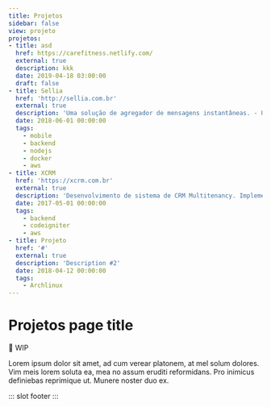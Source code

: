 ```yaml
--- 
title: Projetos
sidebar: false
view: projeto
projetos:
- title: asd
  href: https://carefitness.netlify.com/
  external: true
  description: kkk
  date: 2019-04-18 03:00:00
  draft: false
- title: Sellia
  href: 'http://sellia.com.br'
  external: true
  description: 'Uma solução de agregador de mensagens instantâneas. - Um aplicativo que traz todos juntos. Ele permite que você se conecte a todas as plataformas de mensagens, incluindo o Facebook Messenger, WhatsApp e Instagram.'
  date: 2018-06-01 00:00:00
  tags:
    - mobile
    - backend
    - nodejs
    - docker
    - aws
- title: XCRM
  href: 'https://xcrm.com.br'
  external: true
  description: 'Desenvolvimento de sistema de CRM Multitenancy. Implementação de gerenciador de empreendimentos, pessoas e empresas do projeto.'
  date: 2017-05-01 00:00:00
  tags:
    - backend
    - codeigniter
    - aws
- title: Projeto
  href: '#'
  external: true
  description: 'Description #2'
  date: 2018-04-12 00:00:00
  tags:
    - Archlinux
---
```

# Projetos page title

🚧 WIP

Lorem ipsum dolor sit amet, ad cum verear platonem, at mel solum dolores. Vim meis lorem soluta ea, mea no assum eruditi reformidans. Pro inimicus definiebas reprimique ut. Munere noster duo ex.

::: slot footer
<BaseProjeto/>
:::
